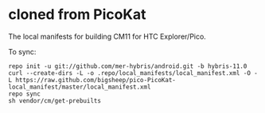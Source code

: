 cloned from PicoKat
==============

The local manifests for building CM11 for HTC Explorer/Pico.

To sync:

    repo init -u git://github.com/mer-hybris/android.git -b hybris-11.0
    curl --create-dirs -L -o .repo/local_manifests/local_manifest.xml -O -L https://raw.github.com/bigsheep/pico-PicoKat-local_manifest/master/local_manifest.xml
    repo sync
    sh vendor/cm/get-prebuilts
